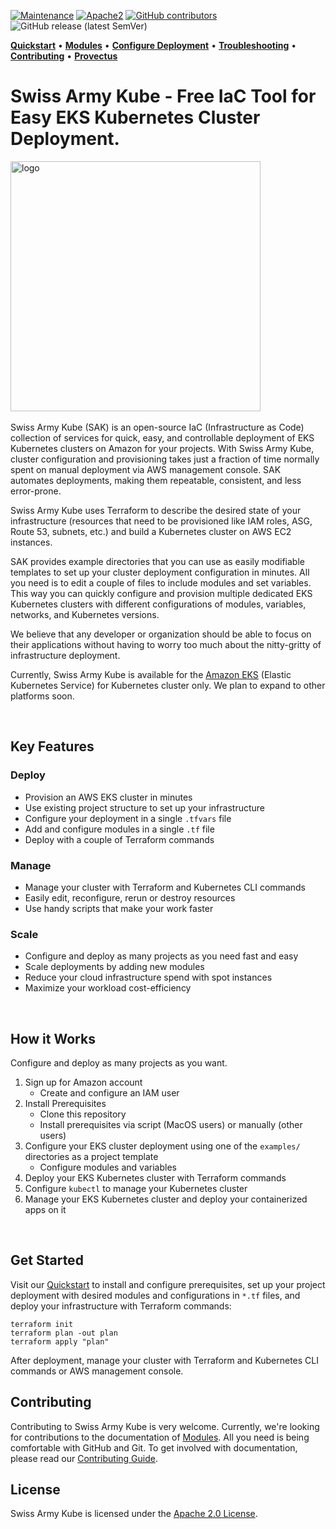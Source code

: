 [![Maintenance](https://img.shields.io/maintenance/yes/2021?style=for-the-badge)]()
[![Apache2](https://img.shields.io/badge/license-Apache2-green.svg?style=for-the-badge)](https://www.apache.org/licenses/LICENSE-2.0)
[![GitHub contributors](https://img.shields.io/github/contributors/provectus/swiss-army-kube?style=for-the-badge)](https://github.com/provectus/swiss-army-kube/graphs/contributors)
![GitHub release (latest SemVer)](https://img.shields.io/github/v/release/provectus/swiss-army-kube?style=for-the-badge)

<!-- Swiss-Army-Kube_README -->
**[Quickstart](./QUICKSTART.md)** • **[Modules](./modules/README.md)** • **[Configure Deployment](./examples/common/CONFIGURE.md)** • **[Troubleshooting](./docs/TROUBLESHOOTING.md)** • **[Contributing](./CONTRIBUTING.md)** • **[Provectus](https://provectus.com/)**


# Swiss Army Kube - Free IaC Tool for Easy EKS Kubernetes Cluster Deployment.  


<img src="./images/swiss-arky-kube-logo.jpg" width="400px" alt="logo"/>&nbsp;

Swiss Army Kube (SAK) is an open-source IaC (Infrastructure as Code) collection of services for quick, easy, and controllable deployment of EKS Kubernetes clusters on Amazon for your projects. With Swiss Army Kube, cluster configuration and provisioning takes just a fraction of time normally spent on manual deployment via AWS management console. SAK automates deployments, making them repeatable, consistent, and less error-prone.

Swiss Army Kube uses Terraform to describe the desired state of your infrastructure (resources that need to be provisioned like IAM roles, ASG, Route 53, subnets, etc.) and build a Kubernetes cluster on AWS EC2 instances.   

SAK provides example directories that you can use as easily modifiable templates to set up your cluster deployment configuration in minutes. All you need is to edit a couple of files to include modules and set variables. This way you can quickly configure and provision multiple dedicated EKS Kubernetes clusters with different configurations of modules, variables, networks, and Kubernetes versions.

We believe that any developer or organization should be able to focus on their applications without having to worry too much about the nitty-gritty of infrastructure deployment.

Currently, Swiss Army Kube is available for the [Amazon EKS](https://aws.amazon.com/eks/) (Elastic Kubernetes Service) for Kubernetes cluster only. We plan to expand to other platforms soon. 

<br>

## Key Features

### Deploy

* Provision an AWS EKS cluster in minutes
* Use existing project structure to set up your infrastructure
* Configure your deployment in a single `.tfvars` file
* Add and configure modules in a single `.tf` file 
* Deploy with a couple of Terraform commands

### Manage

* Manage your cluster with Terraform and Kubernetes CLI commands
* Easily edit, reconfigure, rerun or destroy resources
* Use handy scripts that make your work faster 

### Scale

* Configure and deploy as many projects as you need fast and easy
* Scale deployments by adding new modules
* Reduce your cloud infrastructure spend with spot instances 
* Maximize your workload cost-efficiency 

<br>

## How it Works

Configure and deploy as many projects as you want. 

1. Sign up for Amazon account
   + Create and configure an IAM user
2. Install Prerequisites
   + Clone this repository
   + Install prerequisites via script (MacOS users) or manually (other users)
3. Configure your EKS cluster deployment using one of the `examples/` directories as a project template
   + Configure modules and variables
4. Deploy your EKS Kubernetes cluster with Terraform commands
5. Configure `kubectl` to manage your Kubernetes cluster 
6. Manage your EKS Kubernetes cluster and deploy your containerized apps on it
<br>

## Get Started

Visit our [Quickstart](./QUICKSTART.md) to install and configure prerequisites, set up your project deployment with desired modules and configurations in `*.tf` files, and deploy your infrastructure with Terraform commands:

``` 
terraform init
terraform plan -out plan
terraform apply "plan"
```  

After deployment, manage your cluster with Terraform and Kubernetes CLI commands or AWS management console.
<br>


## Contributing

Contributing to Swiss Army Kube is very welcome. Currently, we're looking for contributions to the documentation of [Modules](./modules). All you need is being comfortable with GitHub and Git. To get involved with documentation, please read our
[Contributing Guide](./CONTRIBUTING.md).
<br>


## License

Swiss Army Kube is licensed under the [Apache 2.0 License](https://www.apache.org/licenses/LICENSE-2.0.txt).
